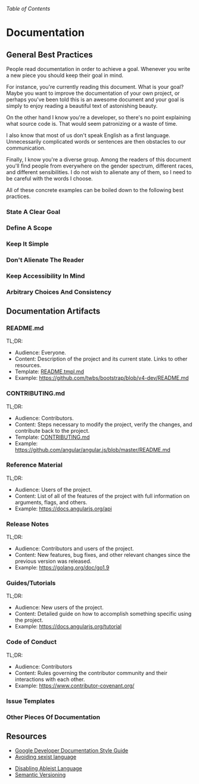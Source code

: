 _Table of Contents_

# Documentation

## General Best Practices

People read documentation in order to achieve a goal.
Whenever you write a new piece you should keep their goal in mind.

For instance, you're currently reading this document.
What is your goal?
Maybe you want to improve the documentation of your own project,
or perhaps you've been told this is an awesome document and your goal
is simply to enjoy reading a beautiful text of astonishing beauty.

On the other hand I know you're a developer, so there's no point explaining
what source code is. That would seem patronizing or a waste of time.

I also know that most of us don't speak English as a first language.
Unnecessarily complicated words or sentences are then obstacles to our communication.

Finally, I know you're a diverse group. Among the readers of this document you'll find people
from everywhere on the gender spectrum, different races, and different sensibilities.
I do not wish to alienate any of them, so I need to be careful with the words I choose.

All of these concrete examples can be boiled down to the following best practices.

### State A Clear Goal

### Define A Scope

### Keep It Simple

### Don't Alienate The Reader

### Keep Accessibility In Mind

### Arbitrary Choices And Consistency

## Documentation Artifacts

### README.md

TL;DR:

- Audience: Everyone.
- Content: Description of the project and its current state. Links to other resources.
- Template: [README.tmpl.md](./documents/README.tmpl.md)
- Example: https://github.com/twbs/bootstrap/blob/v4-dev/README.md

### CONTRIBUTING.md

TL;DR:

- Audience: Contributors.
- Content: Steps necessary to modify the project, verify the changes, and contribute back to the project.
- Template: [CONTRIBUTING.md](./documents/CONTRIBUTING.md)
- Example: https://github.com/angular/angular.js/blob/master/README.md

### Reference Material

TL;DR:

- Audience: Users of the project.
- Content: List of all of the features of the project with full information on arguments, flags, and others.
- Example: https://docs.angularjs.org/api

### Release Notes

TL;DR:

- Audience: Contributors and users of the project.
- Content: New features, bug fixes, and other relevant changes since the previous version was released.
- Example: https://golang.org/doc/go1.9

### Guides/Tutorials

TL;DR:

- Audience: New users of the project.
- Content: Detailed guide on how to accomplish something specific using the project.
- Example: https://docs.angularjs.org/tutorial

### Code of Conduct

TL;DR:

- Audience: Contributors
- Content: Rules governing the contributor community and their interactions with each other.
- Example: https://www.contributor-covenant.org/

### Issue Templates

### Other Pieces Of Documentation

## Resources

- [Google Developer Documentation Style Guide](https://developers.google.com/style/)
- [Avoiding sexist language](https://www.hamilton.edu/academics/centers/writing/style/essentials/sexist-and-non-sexist-language)
<!-- removed: 404 - [How to Design for Color Blindness](http://blog.usabilla.com/how-to-design-for-color-blindness/) -->
- [Disabling Ableist Language](https://www.copyediting.com/disabling-ableist-language/#.Wk6yeFQ-dE4)
- [Semantic Versioning](https://semver.org/)

